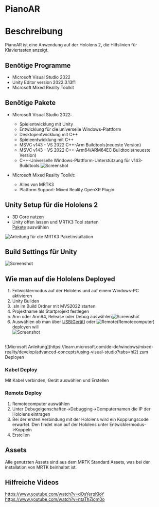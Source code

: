 # PianoAR

# Beschreibung
PianoAR ist eine Anwendung auf der Hololens 2,
die Hilfslinien für Klaviertasten anzeigt.

## Benötige Programme
- Microsoft Visual Studio 2022
- Unity Editor version 2022.3.13f1
- Microsoft Mixed Reality Toolkit

## Benötige Pakete
- Microsoft Visual Studio 2022:
    - Spielentwicklung mit Unity
    - Entwicklung für die universelle Windows-Plattform
    - Desktopentwicklung mit C++
    - Spieleentwicklung mit C++
    - MSVC v143 - VS 2022 C++-Arm Buildtools(neueste Version)
    - MSVC v143 - VS 2022 C++-Arm64/ARM64EC Buildtools(neueste Version)
    - C++-Universelle Windows-Plattform-Unterstützung für v143-Buildtools
    ![Screenshot](Bilder/VisualStudio2022Pakete.png)

- Microsoft Mixed Reality Toolkit:
    - Alles von MRTK3
    - Platform Support: Mixed Reality OpenXR Plugin

## Unity Setup für die Hololens 2
- 3D Core nutzen
- Unity offen lassen und MRTK3 Tool starten <br>
[Pakete](#benötigte-pakete) auswählen<br>

![Anleitung](https://learn.microsoft.com/de-de/windows/mixed-reality/develop/unity/welcome-to-mr-feature-tool)
für die MRTK3 Paketinstallation

## Build Settings für Unity
![Screenshot](Bilder/UnityBuildSettings.png)

## Wie man auf die Hololens Deployed
1. Entwicklermodus auf der Hololens und auf einem Windows-PC aktivieren
2. Unity Builden 
3. .sln im Build Ordner mit MVS2022 starten
4. Projektname als Startprojekt festlegen<br>
5. Arm oder Arm64, Release oder Debug auswählen![Screenshot](Bilder/KonfigurationsOptionenMVS.png)
6. Auswählen ob man über [USB(Gerät)](#kabel-deploy) oder ![Remote(Remotecomputer)](#remote-deploy)  deployen will<br>
![Screenshot](Bilder/DeployAuswahl.png)<br>
<br>
![Microsoft Anleitung](https://learn.microsoft.com/de-de/windows/mixed-reality/develop/advanced-concepts/using-visual-studio?tabs=hl2) zum Deployen

### Kabel Deploy
Mit Kabel verbinden, Gerät auswählen und Erstellen

### Remote Deploy
1. Remotecomputer auswählen
2. Unter Debugeigenschaften->Debugging->Computernamen die IP der Hololens eintragen
3. Bei der ersten Verbindung mit der Hololens wird ein Kopplungscode erwartet. Den findet man auf der Hololens unter Entwicklermodus->Koppeln
4. Erstellen

## Assets
Alle genutzten Assets sind aus dem MRTK Standard Assets, was bei der installation von MRTK beinhaltet ist.

## Hilfreiche Videos
https://www.youtube.com/watch?v=dOsYerpKloY<br>
https://www.youtube.com/watch?v=ntaThZjom0o
